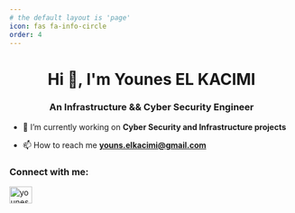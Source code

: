```yaml
---
# the default layout is 'page'
icon: fas fa-info-circle
order: 4
---
```


<h1 align="center">Hi 👋, I'm Younes EL KACIMI</h1>
<h3 align="center">An Infrastructure && Cyber Security Engineer</h3>

- 🔭 I’m currently working on **Cyber Security and Infrastructure projects**

- 📫 How to reach me **youns.elkacimi@gmail.com**

<h3 align="left">Connect with me:</h3>
<p align="left">
<a href="https://linkedin.com/in/younes-el-kacimi" target="blank"><img align="center" src="https://raw.githubusercontent.com/rahuldkjain/github-profile-readme-generator/master/src/images/icons/Social/linked-in-alt.svg" alt="younes-el-kacimi" height="30" width="40" /></a>
</p>

